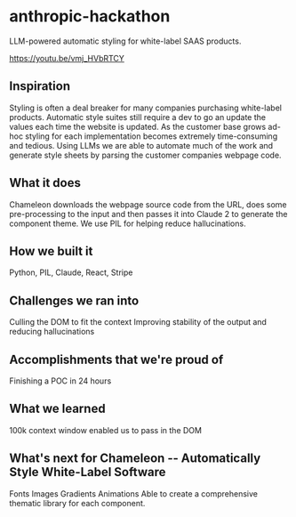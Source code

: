# anthropic-hackathon

LLM-powered automatic styling for white-label SAAS products.

https://youtu.be/vmj_HVbRTCY


## Inspiration
Styling is often a deal breaker for many companies purchasing white-label products. Automatic style suites still require a dev to go an update the values each time the website is updated.
As the customer base grows ad-hoc styling for each implementation becomes extremely time-consuming and tedious. Using LLMs we are able to automate much of the work and generate style sheets by parsing the customer companies webpage code.

## What it does
Chameleon downloads the webpage source code from the URL, does some pre-processing to the input and then passes it into Claude 2 to generate the component theme.
We use PIL for helping reduce hallucinations.

## How we built it
Python, PIL, Claude, React, Stripe

## Challenges we ran into
Culling the DOM to fit the context 
Improving stability of the output and reducing hallucinations

## Accomplishments that we're proud of
Finishing a POC in 24 hours
## What we learned

100k context window enabled us to pass in the DOM
## What's next for Chameleon -- Automatically Style White-Label Software 
Fonts
Images
Gradients
Animations
Able to create a comprehensive thematic library for each component.
